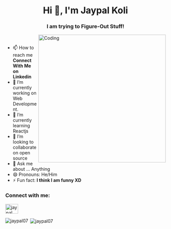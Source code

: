 <h1 align="center">Hi 👋, I'm Jaypal Koli</h1>
<h3 align="center">I am trying to Figure-Out Stuff!</h3>
<div> </div>
<!--<p align="left"> <img src="https://komarev.com/ghpvc/?username=jaypal07&label=Profile%20views&color=129e00&style=plastic" alt="jaypal07" /> </p>-->
<img align="right" alt="Coding" width="400" src="https://cdn.dribbble.com/users/2646423/screenshots/5507196/computer.gif">
<br>

- 📫 How to reach me **Connect With Me on Linkedin**
- 🔭 I’m currently working on Web Development.
- 🌱 I’m currently learning Reactjs
- 👯 I’m looking to collaborate on open source
- 💬 Ask me about ... Anything
- 😄 Pronouns: He/Him
- ⚡ Fun fact: **I think I am funny XD**

<h3 align="left">Connect with me:</h3>
<p align="left">
<a href="https://linkedin.com/in/jaypal-koli-68949a1a6/" target="blank"><img align="center" src="https://cdn.jsdelivr.net/npm/simple-icons@3.0.1/icons/linkedin.svg" alt="jaypal koli" height="30" width="40" /></a>
</p>

<p><img align="left" src="https://github-readme-stats.vercel.app/api/top-langs?username=Jaypal07&show_icons=true&locale=en&layout=compact" alt="jaypal07" /></p>

<p>&nbsp;<img align="center" src="https://github-readme-stats.vercel.app/api?username=Jaypal07&show_icons=true&locale=en" alt="jaypal07" /></p>





